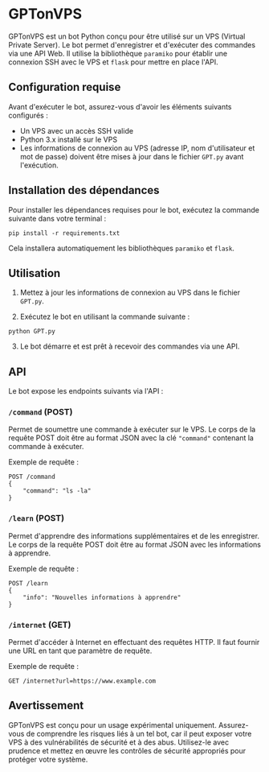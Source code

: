 # GPTonVPS

GPTonVPS est un bot Python conçu pour être utilisé sur un VPS (Virtual Private Server). Le bot permet d'enregistrer et d'exécuter des commandes via une API Web. Il utilise la bibliothèque `paramiko` pour établir une connexion SSH avec le VPS et `flask` pour mettre en place l'API.

## Configuration requise

Avant d'exécuter le bot, assurez-vous d'avoir les éléments suivants configurés :

- Un VPS avec un accès SSH valide
- Python 3.x installé sur le VPS
- Les informations de connexion au VPS (adresse IP, nom d'utilisateur et mot de passe) doivent être mises à jour dans le fichier `GPT.py` avant l'exécution.

## Installation des dépendances

Pour installer les dépendances requises pour le bot, exécutez la commande suivante dans votre terminal :

```
pip install -r requirements.txt
```

Cela installera automatiquement les bibliothèques `paramiko` et `flask`.

## Utilisation

1. Mettez à jour les informations de connexion au VPS dans le fichier `GPT.py`.

2. Exécutez le bot en utilisant la commande suivante :

```
python GPT.py
```

3. Le bot démarre et est prêt à recevoir des commandes via une API.

## API

Le bot expose les endpoints suivants via l'API :

### `/command` (POST)

Permet de soumettre une commande à exécuter sur le VPS. Le corps de la requête POST doit être au format JSON avec la clé `"command"` contenant la commande à exécuter.

Exemple de requête :

```
POST /command
{
    "command": "ls -la"
}
```

### `/learn` (POST)

Permet d'apprendre des informations supplémentaires et de les enregistrer. Le corps de la requête POST doit être au format JSON avec les informations à apprendre.

Exemple de requête :

```
POST /learn
{
    "info": "Nouvelles informations à apprendre"
}
```

### `/internet` (GET)

Permet d'accéder à Internet en effectuant des requêtes HTTP. Il faut fournir une URL en tant que paramètre de requête.

Exemple de requête :

```
GET /internet?url=https://www.example.com
```

## Avertissement

GPTonVPS est conçu pour un usage expérimental uniquement. Assurez-vous de comprendre les risques liés à un tel bot, car il peut exposer votre VPS à des vulnérabilités de sécurité et à des abus. Utilisez-le avec prudence et mettez en œuvre les contrôles de sécurité appropriés pour protéger votre système.
